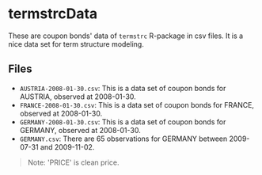 # termstrcData

These are coupon bonds' data of `termstrc` R-package in csv files. It is a nice data set for term structure modeling.

## Files

* `AUSTRIA-2008-01-30.csv`: This is a data set of coupon bonds for AUSTRIA, observed at 2008-01-30.
* `FRANCE-2008-01-30.csv`: This is a data set of coupon bonds for FRANCE, observed at 2008-01-30.
* `GERMANY-2008-01-30.csv`: This is a data set of coupon bonds for GERMANY, observed at 2008-01-30.
* `GERMANY.csv`: There are 65 observations for GERMANY between 2009-07-31 and 2009-11-02.

> Note: 'PRICE' is clean price.
